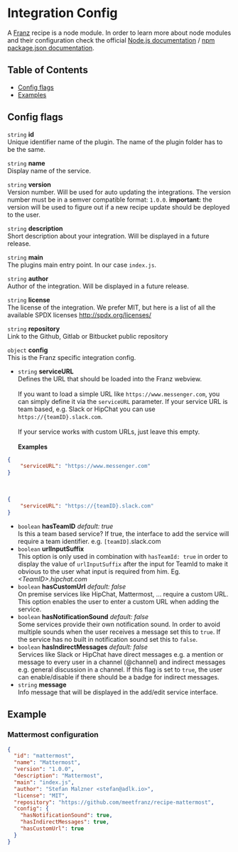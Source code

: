 # Integration Config

A [Franz](http://meetfranz.com) recipe is a node module. In order to learn more about node modules and their configuration check the official [Node.js documentation](https://nodejs.org/api/modules.html) / [npm package.json documentation](https://docs.npmjs.com/files/package.json).

## Table of Contents
* [Config flags](#user-content-config-flags)
* [Examples](#user-content-examples)

## Config flags

`string` **id**<br />
Unique identifier name of the plugin. The name of the plugin folder has to be the same.

`string` **name**<br />
Display name of the service.

`string` **version**<br />
Version number. Will be used for auto updating the integrations. The version number must be in a semver compatible format: `1.0.0`.
**important:** the version will be used to figure out if a new recipe update should be deployed to the user.

`string` **description**<br />
Short description about your integration. Will be displayed in a future release.

`string` **main**<br />
The plugins main entry point. In our case `index.js`.

`string` **author**<br />
Author of the integration. Will be displayed in a future release.

`string` **license**<br />
The license of the integration. We prefer MIT, but here is a list of all the available SPDX licenses http://spdx.org/licenses/

`string` **repository**<br />
Link to the Github, Gitlab or Bitbucket public repository

`object` **config**<br />
This is the Franz specific integration config.

* `string` **serviceURL**<br/>
Defines the URL that should be loaded into the Franz webview.
<br /><br />
If you want to load a simple URL like `https://www.messenger.com`, you can simply define it via the `serviceURL` parameter. If your service URL is team based, e.g. Slack or HipChat you can use `https://{teamID}.slack.com`.
<br /><br />
If your service works with custom URLs, just leave this empty.
<br /><br />
**Examples**
```json
{
    "serviceURL": "https://www.messenger.com"
}
```
<br />

```json
{
    "serviceURL": "https://{teamID}.slack.com"
}
```
* `boolean` **hasTeamID** _default: true_<br />
Is this a team based service? If true, the interface to add the service will require a team identifier. e.g. `[teamID]`.slack.com
* `boolean` **urlInputSuffix**<br />
This option is only used in combination with `hasTeamId: true` in order to display the value of `urlInputSuffix` after the input for TeamId to make it obvious to the user what input is required from him. Eg. _&lt;TeamID&gt;.hipchat.com_
* `boolean` **hasCustomUrl** _default: false_<br />
On premise services like HipChat, Mattermost, ... require a custom URL. This option enables the user to enter a custom URL when adding the service.
* `boolean` **hasNotificationSound** _default: false_<br />
Some services provide their own notification sound. In order to avoid multiple sounds when the user receives a message set this to `true`. If the service has no built in notification sound set this to `false`.
* `boolean` **hasIndirectMessages** _default: false_<br />
Services like Slack or HipChat have direct messages e.g. a mention or message to every user in a channel (@channel) and indirect messages e.g. general discussion in a channel. If this flag is set to `true`, the user can enable/disable if there should be a badge for indirect messages.
* `string` **message**<br />
Info message that will be displayed in the add/edit service interface.

## Example
### Mattermost configuration
```json
{
  "id": "mattermost",
  "name": "Mattermost",
  "version": "1.0.0",
  "description": "Mattermost",
  "main": "index.js",
  "author": "Stefan Malzner <stefan@adlk.io>",
  "license": "MIT",
  "repository": "https://github.com/meetfranz/recipe-mattermost",
  "config": {
    "hasNotificationSound": true,
    "hasIndirectMessages": true,
    "hasCustomUrl": true
  }
}
```
